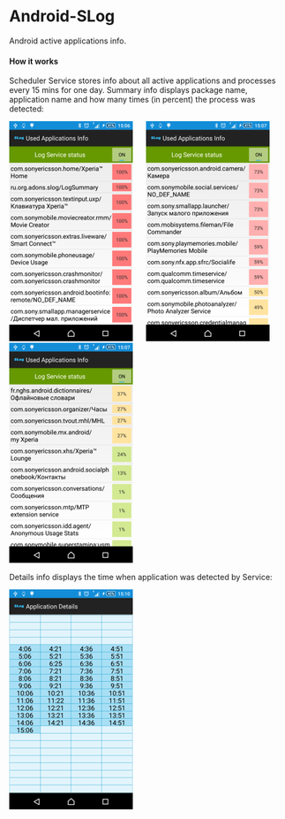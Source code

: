 # Android-SLog

Android active applications info.

#### How it works

Scheduler Service stores info about all active applications and processes every 15 mins for one day. Summary info displays package name, application name and how many times (in percent) the process was detected:

![link](screenshots/list1.png) &nbsp;&nbsp;&nbsp;&nbsp; ![link](screenshots/list2.png) &nbsp;&nbsp;&nbsp;&nbsp; ![link](screenshots/list3.png)


Details info displays the time when application was detected by Service:

![link](screenshots/details.png)
